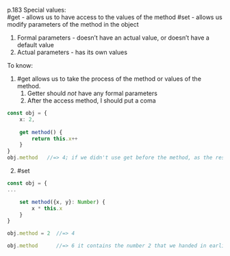 p.183
Special values:  
#get - allows us to have access to the values of the method
#set - allows us modify parameters of the method in the object
1. Formal parameters - doesn’t have an actual value, or doesn’t have a default value  
2. Actual parameters - has its own values

To know:

1. #get allows us to take the process of the method or values of the method.
	1. Getter should *not* have any formal parameters
	2. After the access method, I should put a coma
```ts
const obj = {
	x: 2,
	
	get method() {
		return this.x++
	}
}
obj.method   //=> 4; if we didn't use get before the method, as the result we would get a name of the method   
```
2. #set 
```ts 
const obj = {
...

	set method({x, y}: Number) {
		x * this.x 
	}
}

obj.method = 2  //=> 4

obj.method      //=> 6 it contains the number 2 that we handed in earlier
```